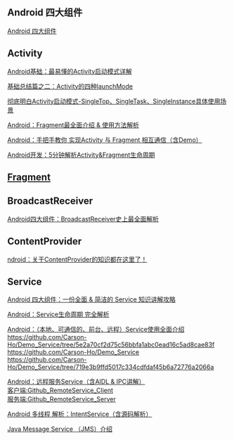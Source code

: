 Android 四大组件
---
[Android 四大组件](https://www.jianshu.com/u/383970bef0a0) 

Activity
---
[Android基础：最易懂的Activity启动模式详解 ](https://www.jianshu.com/p/399e83d02e33)  

[基础总结篇之二：Activity的四种launchMode](https://blog.csdn.net/liuhe688/article/details/6754323/)  

[彻底明白Activity启动模式-SingleTop、SingleTask、SingleInstance具体使用场景](https://blog.csdn.net/u011682673/article/details/53313795)  



[Android：Fragment最全面介绍 & 使用方法解析](https://www.jianshu.com/p/2bf21cefb763)  

[Android：手把手教你 实现Activity 与 Fragment 相互通信（含Demo）](https://www.jianshu.com/p/825eb1f98c19)  

[Android开发：5分钟解析Activity&Fragment生命周期](https://www.jianshu.com/p/b1ff03a7bb1f)  


[Fragment](https://github.com/hncgc/Android/blob/master/android/Fragment.md)  
---

BroadcastReceiver
---
[Android四大组件：BroadcastReceiver史上最全面解析](https://www.jianshu.com/p/ca3d87a4cdf3)  

ContentProvider
---
[ndroid：关于ContentProvider的知识都在这里了！](https://www.jianshu.com/p/ea8bc4aaf057)  

Service
---

[Android 四大组件：一份全面 & 简洁的 Service 知识讲解攻略](https://www.jianshu.com/p/d963c55c3ab9)  

[Android：Service生命周期 完全解析](https://www.jianshu.com/p/8d0cde35eb10)  

[Android：（本地、可通信的、前台、远程）Service使用全面介绍](https://www.jianshu.com/p/e04c4239b07e)  
https://github.com/Carson-Ho/Demo_Service/tree/5e2a70cf2d75c56bbfa1abc0ead16c5ad8cae83f  
https://github.com/Carson-Ho/Demo_Service  
https://github.com/Carson-Ho/Demo_Service/tree/719e3b9ffd5017c334cdfdaf45b6a72776a2066a  

[Android：远程服务Service（含AIDL & IPC讲解）](https://www.jianshu.com/p/34326751b2c6)  
[客户端:Github_RemoteService_Client](https://github.com/Carson-Ho/Service_Client)  
[服务端:Github_RemoteService_Server](https://github.com/Carson-Ho/Service_Server)  

[Android 多线程 解析：IntentService（含源码解析）](https://www.jianshu.com/p/8a3c44a9173a)  

[Java Message Service （JMS）介绍](http://blog.csdn.net/lucifer821031/article/details/2064541)  

